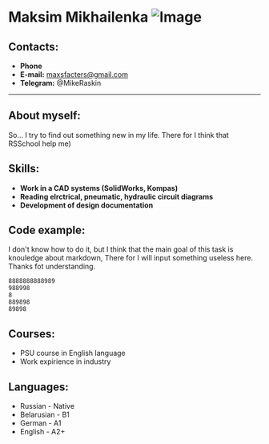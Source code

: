 # Maksim Mikhailenka     ![Image](c:/project/logo.png)
## Contacts:
  * **Phone** 
  * **E-mail:** maxsfacters@gmail.com
  * **Telegram:** @MikeRaskin
***

## About myself:
So... I try to find out something new in my life. There for I think that RSSchool help me) 

## Skills:
  * **Work in a CAD systems (SolidWorks, Kompas)**
  * **Reading elrctrical, pneumatic, hydraulic circuit diagrams**
  * **Development of design documentation**

## Code example:


I don't know how to do it, but I think that the main goal of this task is knouledge 
about markdown, There for I will input something useless here. Thanks fot understanding.


```BrainFuck
8888888888989
988998
8
889898
89898
```


## Courses:
  * PSU course in English language
  * Work expirience in industry


## Languages:
  * Russian - Native 
  * Belarusian - B1
  * German - A1
  * English - A2+
